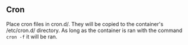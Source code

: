 Cron
----

Place cron files in cron.d/. They will be copied to the container's /etc/cron.d/ directory.
As long as the container is ran with the command `cron -f` it will be ran.
